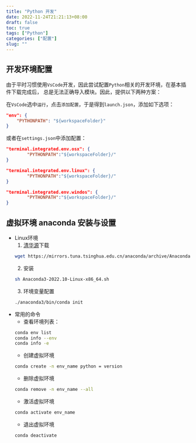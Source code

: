 ```yaml
---
title: "Python 开发"
date: 2022-11-24T21:21:13+08:00
draft: false
toc: true
tags: ["Python"] 
categories: ["配置"] 
slug: ""
---
```


## 开发环境配置
由于平时习惯使用`VsCode`开发，因此尝试配置`Python`相关的开发环境，在基本插件下载完成后，
总是无法正确导入模块。因此，提供以下两种方案：

在`VsCode`选中`运行`，点击`添加配置`，于是得到`launch.json`，添加如下选项：
~~~ json
"env": {
    "PYTHONPATH": "${workspaceFolder}"
} 
~~~
或者在`settings.json`中添加配置：
~~~ json
"terminal.integrated.env.osx": {
        "PYTHONPATH":"${workspaceFolder}/"
}

"terminal.integrated.env.linux": {
        "PYTHONPATH":"${workspaceFolder}/"
}

"terminal.integrated.env.windos": {
        "PYTHONPATH":"${workspaceFolder}/"
}
~~~


## 虚拟环境 anaconda 安装与设置
- Linux环境
   1. [清华源](https://mirrors.tuna.tsinghua.edu.cn/anaconda/archive)下载
   ``` sh
   wget https://mirrors.tuna.tsinghua.edu.cn/anaconda/archive/Anaconda3-2022.10-Linux-x86_64.sh
   ```
   2. 安装
   ``` sh
   sh Anaconda3-2022.10-Linux-x86_64.sh
   ``` 
   3. 环境变量配置
   ``` sh
   ./anaconda3/bin/conda init 
   ```
- 常用的命令
   * 查看环境列表：
   ``` sh
   conda env list
   conda info --env 
   conda info -e
   ```
   * 创建虚拟环境
   ``` sh
   conda create -n env_name python = version
   ```
   * 删除虚拟环境
   ``` sh
   conda remove -n env_name --all
   ```
   * 激活虚拟环境
   ``` sh
   conda activate env_name
   ```
   * 退出虚拟环境
   ``` sh
   conda deactivate
   ```